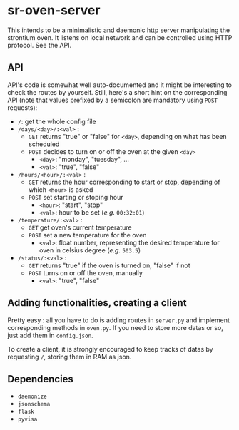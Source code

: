 # sr-oven-server

This intends to be a minimalistic and daemonic http server manipulating the strontium oven. It listens on local network and can be controlled using HTTP protocol. See the API.

## API

API's code is somewhat well auto-documented and it might be interesting to check the routes by yourself. Still, here's a short hint on the corresponding API (note that values prefixed by a semicolon are mandatory using `POST` requests):

- `/`: get the whole config file
- `/days/<day>/:<val>` :
    - `GET` returns "true" or "false" for `<day>`, depending on what has been scheduled
    - `POST` decides to turn on or off the oven at the given `<day>`
      - `<day>`: "monday", "tuesday", ...
      - `<val>`: "true", "false" 
- `/hours/<hour>/:<val>` :
  - `GET` returns the hour corresponding to start or stop, depending of which `<hour>` is asked
  - `POST` set starting or stoping hour
    - `<hour>`: "start", "stop"
    - `<val>`: hour to be set (*e.g.* `00:32:01`)
- `/temperature/:<val>` :
  - `GET` get oven's current temperature 
  - `POST` set a new temperature for the oven
    - `<val>`: float number, representing the desired temperature for oven in celsius degree (*e.g.* `503.5`)
- `/status/:<val>` :
  - `GET` returns "true" if the oven is turned on, "false" if not
  - `POST` turns on or off the oven, manually
    - `<val>`: "true", "false"

## Adding functionalities, creating a client

Pretty easy : all you have to do is adding routes in `server.py` and implement corresponding methods in `oven.py`. If you need to store more datas or so, just add them in `config.json`.

To create a client, it is strongly encouraged to keep tracks of datas by requesting `/`, storing them in RAM as json. 

## Dependencies 

- `daemonize`
- `jsonschema`
- `flask`
- `pyvisa`
